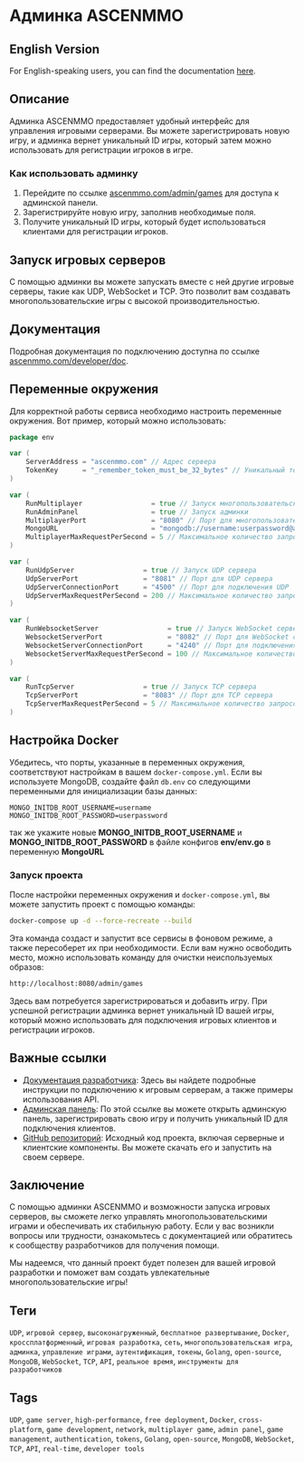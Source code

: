 # Админка ASCENMMO

## English Version

For English-speaking users, you can find the documentation [here](https://github.com/ascenmmo/multiplayer-game-servers/blob/master/README.md).


## Описание

Админка ASCENMMO предоставляет удобный интерфейс для управления игровыми серверами. Вы можете зарегистрировать новую игру, и админка вернет уникальный ID игры, который затем можно использовать для регистрации игроков в игре.

### Как использовать админку

1. Перейдите по ссылке [ascenmmo.com/admin/games](http://ascenmmo.com/admin/games) для доступа к админской панели.
2. Зарегистрируйте новую игру, заполнив необходимые поля.
3. Получите уникальный ID игры, который будет использоваться клиентами для регистрации игроков.

## Запуск игровых серверов

С помощью админки вы можете запускать вместе с ней другие игровые серверы, такие как UDP, WebSocket и TCP. Это позволит вам создавать многопользовательские игры с высокой производительностью.

## Документация

Подробная документация по подключению доступна по ссылке [ascenmmo.com/developer/doc](http://ascenmmo.com/developer/doc).

## Переменные окружения

Для корректной работы сервиса необходимо настроить переменные окружения. Вот пример, который можно использовать:

```go
package env

var (
	ServerAddress = "ascenmmo.com" // Адрес сервера
	TokenKey      = "_remember_token_must_be_32_bytes" // Уникальный токен для аутентификации
)

var (
	RunMultiplayer                 = true // Запуск многопользовательского режима
	RunAdminPanel                  = true // Запуск админки
	MultiplayerPort                = "8080" // Порт для многопользовательского режима
	MongoURL                       = "mongodb://username:userpassword@ascenmmo.com:27017/?maxPoolSize=20&w=majority" // URL подключения к MongoDB
	MultiplayerMaxRequestPerSecond = 5 // Максимальное количество запросов в секунду для многопользовательского режима
)

var (
	RunUdpServer                 = true // Запуск UDP сервера
	UdpServerPort                = "8081" // Порт для UDP сервера
	UdpServerConnectionPort      = "4500" // Порт для подключения UDP
	UdpServerMaxRequestPerSecond = 200 // Максимальное количество запросов в секунду для UDP сервера
)

var (
	RunWebsocketServer                 = true // Запуск WebSocket сервера
	WebsocketServerPort                = "8082" // Порт для WebSocket сервера
	WebsocketServerConnectionPort      = "4240" // Порт для подключения WebSocket
	WebsocketServerMaxRequestPerSecond = 100 // Максимальное количество запросов в секунду для WebSocket сервера
)

var (
	RunTcpServer                 = true // Запуск TCP сервера
	TcpServerPort                = "8083" // Порт для TCP сервера
	TcpServerMaxRequestPerSecond = 5 // Максимальное количество запросов в секунду для TCP сервера
)
```

## Настройка Docker

Убедитесь, что порты, указанные в переменных окружения, соответствуют настройкам в вашем `docker-compose.yml`. Если вы используете MongoDB, создайте файл `db.env` со следующими переменными для инициализации базы данных:

```plaintext
MONGO_INITDB_ROOT_USERNAME=username
MONGO_INITDB_ROOT_PASSWORD=userpassword
```
так же укажите новые **MONGO_INITDB_ROOT_USERNAME** и **MONGO_INITDB_ROOT_PASSWORD** в файле конфигов **env/env.go** в переменную **MongoURL**

### Запуск проекта

После настройки переменных окружения и `docker-compose.yml`, вы можете запустить проект с помощью команды:

```bash
docker-compose up -d --force-recreate --build
``` 

Эта команда создаст и запустит все сервисы в фоновом режиме, а также пересоберет их при необходимости. Если вам нужно освободить место, можно использовать команду для очистки неиспользуемых образов:

```bash
http://localhost:8080/admin/games
``` 
Здесь вам потребуется зарегистрироваться и добавить игру. При успешной регистрации админка вернет уникальный ID вашей игры, который можно использовать для подключения игровых клиентов и регистрации игроков.


## Важные ссылки

- [Документация разработчика](http://ascenmmo.com/developer/doc): Здесь вы найдете подробные инструкции по подключению к игровым серверам, а также примеры использования API.
- [Админская панель](http://ascenmmo.com/admin/games): По этой ссылке вы можете открыть админскую панель, зарегистрировать свою игру и получить уникальный ID для подключения клиентов.
- [GitHub репозиторий](https://github.com/ascenmmo): Исходный код проекта, включая серверные и клиентские компоненты. Вы можете скачать его и запустить на своем сервере.

## Заключение

С помощью админки ASCENMMO и возможности запуска игровых серверов, вы сможете легко управлять многопользовательскими играми и обеспечивать их стабильную работу. Если у вас возникли вопросы или трудности, ознакомьтесь с документацией или обратитесь к сообществу разработчиков для получения помощи.

Мы надеемся, что данный проект будет полезен для вашей игровой разработки и поможет вам создать увлекательные многопользовательские игры!



## Теги

`UDP`, `игровой сервер`, `высоконагруженный`, `бесплатное развертывание`, `Docker`, `кроссплатформенный`, `игровая разработка`, `сеть`, `многопользовательская игра`, `админка`, `управление играми`, `аутентификация`, `токены`, `Golang`, `open-source`, `MongoDB`, `WebSocket`, `TCP`, `API`, `реальное время`, `инструменты для разработчиков`

## Tags

`UDP`, `game server`, `high-performance`, `free deployment`, `Docker`, `cross-platform`, `game development`, `network`, `multiplayer game`, `admin panel`, `game management`, `authentication`, `tokens`, `Golang`, `open-source`, `MongoDB`, `WebSocket`, `TCP`, `API`, `real-time`, `developer tools`




